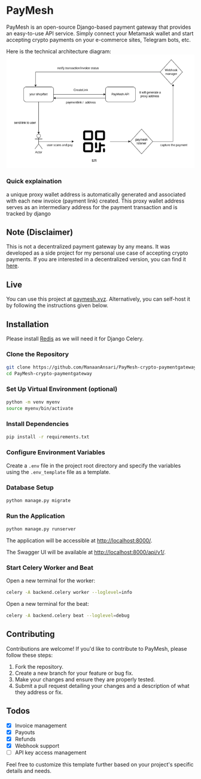 # PayMesh

PayMesh is an open-source Django-based payment gateway that provides an easy-to-use API service. Simply connect your Metamask wallet and start accepting crypto payments on your e-commerce sites, Telegram bots, etc.

Here is the technical architecture diagram:
![arch](arch.png)

### Quick explaination

a unique proxy wallet address is automatically generated and associated with each new invoice (payment link) created. This proxy wallet address serves as an intermediary address for the payment transaction and is tracked by django

## Note (Disclaimer)

This is not a decentralized payment gateway by any means. It was developed as a side project for my personal use case of accepting crypto payments. If you are interested in a decentralized version, you can find it [here](https://github.com/ManaanAnsari/PayMesh-Web3).

## Live

You can use this project at [paymesh.xyz](https://paymesh.xyz/). Alternatively, you can self-host it by following the instructions given below.

## Installation

Please install [Redis](https://redis.io/docs/getting-started/installation/) as we will need it for Django Celery.

### Clone the Repository

```bash
git clone https://github.com/ManaanAnsari/PayMesh-crypto-paymentgateway
cd PayMesh-crypto-paymentgateway
```

### Set Up Virtual Environment (optional)

```bash
python -m venv myenv
source myenv/bin/activate
```

### Install Dependencies

```bash
pip install -r requirements.txt
```

### Configure Environment Variables

Create a `.env` file in the project root directory and specify the variables using the `.env_template` file as a template.

### Database Setup

```bash
python manage.py migrate
```

### Run the Application

```bash
python manage.py runserver
```

The application will be accessible at [http://localhost:8000/](http://localhost:8000/).

The Swagger UI will be available at [http://localhost:8000/api/v1/](http://localhost:8000/api/v1/).

### Start Celery Worker and Beat

Open a new terminal for the worker:

```bash
celery -A backend.celery worker --loglevel=info
```

Open a new terminal for the beat:

```bash
celery -A backend.celery beat --loglevel=debug
```

## Contributing

Contributions are welcome! If you'd like to contribute to PayMesh, please follow these steps:

1. Fork the repository.
2. Create a new branch for your feature or bug fix.
3. Make your changes and ensure they are properly tested.
4. Submit a pull request detailing your changes and a description of what they address or fix.

## Todos

- [x] Invoice management
- [x] Payouts
- [x] Refunds
- [x] Webhook support
- [ ] API key access management

Feel free to customize this template further based on your project's specific details and needs.
